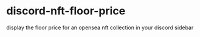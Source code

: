 # discord-nft-floor-price
display the floor price for an opensea nft collection in your discord sidebar
